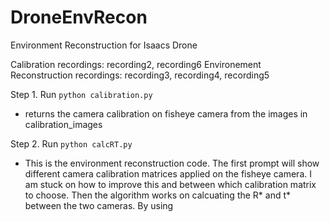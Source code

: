 # DroneEnvRecon
Environment Reconstruction for Isaacs Drone

Calibration recordings: recording2, recording6
Environement Reconstruction recordings: recording3, recording4, recording5

Step 1. Run ```python calibration.py```
 - returns the camera calibration on fisheye camera from the images in calibration_images
 
 
 Step 2. Run ```python calcRT.py```
 - This is the environment reconstruction code. 
    The first prompt will show different camera calibration matrices applied on the fisheye camera. I am stuck on how to improve this and between which calibration matrix to choose. 
    Then the algorithm works on calcuating the R\* and t\* between the two cameras. By using 
